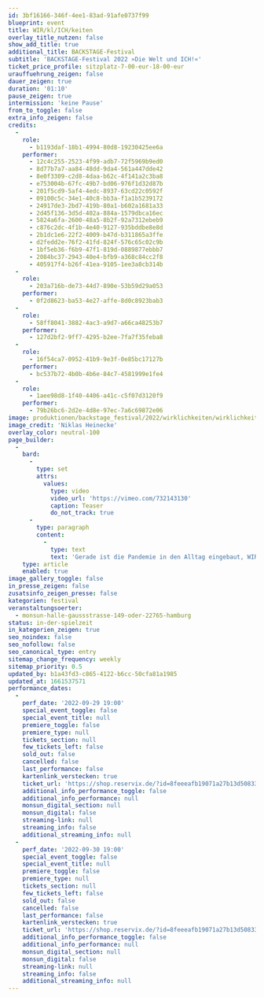 ```yaml
---
id: 3bf16166-346f-4ee1-83ad-91afe0737f99
blueprint: event
title: WIR/kl/ICH/keiten
overlay_title_nutzen: false
show_add_title: true
additional_title: BACKSTAGE-Festival
subtitle: 'BACKSTAGE-Festival 2022 »Die Welt und ICH!«'
ticket_price_profile: sitzplatz-7-00-eur-18-00-eur
urauffuehrung_zeigen: false
dauer_zeigen: true
duration: '01:10'
pause_zeigen: true
intermission: 'keine Pause'
from_to_toggle: false
extra_info_zeigen: false
credits:
  -
    role:
      - b1193daf-18b1-4994-80d8-19230425ee6a
    performer:
      - 12c4c255-2523-4f99-adb7-72f5969b9ed0
      - 8d77b7a7-aa84-48dd-9da4-561a447dde42
      - 8e0f3309-c2d8-4daa-b62c-4f141a2c3ba8
      - e753004b-67fc-49b7-bd06-976f1d32d87b
      - 201f5cd9-5af4-4edc-8937-63cd22c0592f
      - 09100c5c-34e1-40c8-bb3a-f1a1b5239172
      - 24917de3-2bd7-419b-80a1-b602a1681a33
      - 2d45f136-3d5d-402a-884a-1579dbca16ec
      - 5824a6fa-2600-48a5-8b2f-92a7312ebeb9
      - c876c2dc-4f1b-4e40-9127-935bddbe8e8d
      - 2b1dc1e6-22f2-4009-b47d-b311865a3ffe
      - d2fedd2e-76f2-41fd-824f-576c65c02c9b
      - 1bf5eb36-f6b9-47f1-819d-0889877ebbb7
      - 2084bc37-2943-40e4-bfb9-a368c84cc2f8
      - 405917f4-b26f-41ea-9105-1ee3a8cb314b
  -
    role:
      - 203a716b-de73-44d7-890e-53b59d29a053
    performer:
      - 0f2d8623-ba53-4e27-affe-8d0c8923bab3
  -
    role:
      - 58ff8041-3882-4ac3-a9d7-a66ca48253b7
    performer:
      - 127d2bf2-9ff7-4295-b2ee-7fa7f35feba8
  -
    role:
      - 16f54ca7-0952-41b9-9e3f-0e85bc17127b
    performer:
      - bc537b72-4b0b-4b6e-84c7-4581999e1fe4
  -
    role:
      - 1aee98d8-1f40-4406-a41c-c5f07d3120f9
    performer:
      - 79b26bc6-2d2e-4d8e-97ec-7a6c69872e06
image: produktionen/backstage_festival/2022/wirklichkeiten/wirklichkeiten_backstage_01_c_niklas_heinecke.jpeg
image_credit: 'Niklas Heinecke'
overlay_color: neutral-100
page_builder:
  -
    bard:
      -
        type: set
        attrs:
          values:
            type: video
            video_url: 'https://vimeo.com/732143130'
            caption: Teaser
            do_not_track: true
      -
        type: paragraph
        content:
          -
            type: text
            text: 'Gerade ist die Pandemie in den Alltag eingebaut, WIR feiern wieder! Dann stehen wir 2022 abermals einer brutalen Wirklichkeit gegenüber. Das ICH ist gefragt, um das WIR zu schützen. Keine Selbstverständlichkeit. Manchmal bleibt das ICH hinter seinen Mauern als Nabel der Welt und weiß doch, dass es für das WIR gebraucht wird. Ein tastender, ein brausender, ein zaghafter, ein entschlossener, und manchmal auch schmerzhafter Versuch, sich im Spannungsfeld von diesem Dilemma zu bewegen – nein, zu tanzen!'
    type: article
    enabled: true
image_gallery_toggle: false
in_presse_zeigen: false
zusatsinfo_zeigen_presse: false
kategorien: festival
veranstaltungsoerter:
  - monsun-halle-gaussstrasse-149-oder-22765-hamburg
status: in-der-spielzeit
in_kategorien_zeigen: true
seo_noindex: false
seo_nofollow: false
seo_canonical_type: entry
sitemap_change_frequency: weekly
sitemap_priority: 0.5
updated_by: b1a43fd3-c865-4122-b6cc-50cfa81a1985
updated_at: 1661537571
performance_dates:
  -
    perf_date: '2022-09-29 19:00'
    special_event_toggle: false
    special_event_title: null
    premiere_toggle: false
    premiere_type: null
    tickets_section: null
    few_tickets_left: false
    sold_out: false
    cancelled: false
    last_performance: false
    kartenlink_verstecken: true
    ticket_url: 'https://shop.reservix.de/?id=8feeeafb19071a27b13d5083379d95183e9ab490f2f135faf80b2fecfc1ba00f2aba7ad8945f4a4292549eb86feddc1b&vID=7337&eventGrpID=413227&eventID=1986166'
    additional_info_performance_toggle: false
    additional_info_performance: null
    monsun_digital_section: null
    monsun_digital: false
    streaming-link: null
    streaming_info: false
    additional_streaming_info: null
  -
    perf_date: '2022-09-30 19:00'
    special_event_toggle: false
    special_event_title: null
    premiere_toggle: false
    premiere_type: null
    tickets_section: null
    few_tickets_left: false
    sold_out: false
    cancelled: false
    last_performance: false
    kartenlink_verstecken: true
    ticket_url: 'https://shop.reservix.de/?id=8feeeafb19071a27b13d5083379d95183e9ab490f2f135faf80b2fecfc1ba00f2aba7ad8945f4a4292549eb86feddc1b&vID=7337&eventGrpID=413227&eventID=1986167'
    additional_info_performance_toggle: false
    additional_info_performance: null
    monsun_digital_section: null
    monsun_digital: false
    streaming-link: null
    streaming_info: false
    additional_streaming_info: null
---
```

